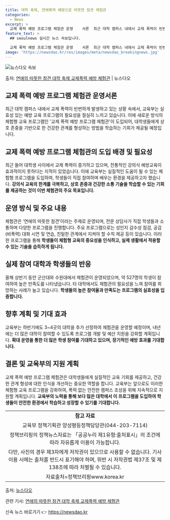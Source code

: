 ```yaml
---
title: 대학 축제, 연애폭력 예방으로 따뜻한 참견 체험관
categories:
  - News
excerpt: >
  교제 폭력 예방 프로그램 체험관 운영    서론  최근 대학 캠퍼스 내에서 교제 폭력이 빈번하게 발생함에 따…
feature_text: >
  ## seoulnews 실시간 뉴스 속보입니다.

  교제 폭력 예방 프로그램 체험관 운영    서론  최근 대학 캠퍼스 내에서 교제 폭력이 빈번하게 발생함에 따…
image: 'https://newsdao.kr/res/images/meta/newsdao_breakingnews.jpg'
---
```


![뉴스다오 속보](https://newsdao.kr/res/images/meta/newsdao_breakingnews.jpg)

<p>출처: <a href="https://newsdao.kr/4186" rel="dofollow">연애의 따뜻한 참견 대학 축제 교제폭력 예방 체험관</a> | 뉴스다오</p>

<h2 data-ke-size="size26">교제 폭력 예방 프로그램 체험관 운영서론</h2>
<p data-ke-size="size16">최근 대학 캠퍼스 내에서 교제 폭력이 빈번하게 발생하고 있는 상황 속에서, 교육부는 실효성 있는 예방 교육 프로그램의 필요성을 절실히 느끼고 있습니다. 이에 새로운 방식의 체험형 교육 프로그램인 '교제 폭력 예방 프로그램 체험관'이 도입되어, 대학생들에게 상호 존중을 기반으로 한 건강한 관계를 형성하는 방법을 학습하는 기회가 제공될 예정입니다.</p>

<h2 data-ke-size="size26">교제 폭력 예방 프로그램 체험관의 도입 배경 및 필요성</h2>
<p data-ke-size="size16">최근 들어 대학생 사이에서 교제 폭력이 증가하고 있으며, 전통적인 강의식 예방교육이 효과적이지 못하다는 지적이 있었습니다. 이에 교육부는 실질적인 도움이 될 수 있는 체험형 프로그램을 도입하여, 학생들이 직접 참여하며 배우는 환경을 제공하고자 했습니다. <b>강의식 교육의 한계를 극복하고, 상호 존중과 건강한 소통 기술을 학습할 수 있는 기회를 제공하는 것이 이번 체험관의 주요 목표입니다.</b></p>

<h2 data-ke-size="size26">운영 방식 및 주요 내용</h2>
<p data-ke-size="size16">체험관은 ‘연애의 따뜻한 참견’이라는 주제로 운영되며, 전문 상담사가 직접 학생들과 소통하며 다양한 프로그램을 진행합니다. 주요 프로그램으로는 성인지 감수성 점검, 공감(비폭력) 대화 시연 및 연습, 친밀한 관계에서 지켜야 할 수칙 제공 등이 있습니다. 이러한 프로그램을 통해 <b>학생들이 체험형 교육의 중요성을 인식하고, 실제 생활에서 적용할 수 있는 기술을 습득하게 됩니다.</b></p>

<h2 data-ke-size="size26">실제 참여 대학과 학생들의 반응</h2>
<p data-ke-size="size16">올해 상반기 동안 군산대와 수원대에서 체험관이 운영되었으며, 약 527명의 학생이 참여하여 높은 만족도를 나타냈습니다. 타 대학에서도 체험관의 필요성을 느껴 참여를 희망하는 사례가 늘고 있습니다. <b>학생들의 높은 참여율과 만족도는 프로그램의 실효성을 입증합니다.</b></p>

<h2 data-ke-size="size26">향후 계획 및 기대 효과</h2>
<p data-ke-size="size16">교육부는 하반기에도 3~4곳의 대학을 추가 선정하여 체험관을 운영할 예정이며, 내년에는 더 많은 대학이 참여할 수 있도록 프로그램 개발 및 예산 지원을 강화할 계획입니다. <b>확대 운영을 통한 더 많은 학생 참여를 기대하고 있으며, 장기적인 예방 효과를 기대합니다.</b></p>

<h2 data-ke-size="size26">결론 및 교육부의 지원 계획</h2>
<p data-ke-size="size16">교제 폭력 예방 프로그램 체험관은 대학생들에게 실질적인 교육 기회를 제공하고, 건강한 관계 형성에 대한 인식을 개선하는 중요한 역할을 합니다. 교육부는 앞으로도 이러한 체험형 교육 프로그램을 강화하여, 폭력 없는 안전한 캠퍼스 조성을 위해 지속적으로 지원할 계획입니다. <b>교육부의 노력을 통해 보다 많은 대학에서 이 프로그램을 도입하여 학생들이 안전한 환경에서 학습하고 성장할 수 있기를 기대합니다.</b></p>

<table>
	<tr>
		<td style="text-align: center; height: 17px;"><b>참고 자료</b></td>
	</tr>
	<tr>
		<td style="text-align: center; height: 17px;">교육부 정책기획관 양성평등정책담당관(044-203-7114)</td>
	</tr>
	<tr>
		<td style="text-align: center; height: 17px;">정책브리핑의 정책뉴스자료는 「공공누리 제1유형:출처표시」의 조건에 따라 자유롭게 이용이 가능합니다.</td>
	</tr>
	<tr>
		<td style="text-align: center; height: 17px;">다만, 사진의 경우 제3자에게 저작권이 있으므로 사용할 수 없습니다. 기사 이용 시에는 출처를 반드시 표기해야 하며, 위반 시 저작권법 제37조 및 제138조에 따라 처벌될 수 있습니다.</td>
	</tr>
	<tr>
		<td style="text-align: center; height: 17px;">자료출처=정책브리핑www.korea.kr
		</td>
	</tr>
</table>
<p data-ke-size="size16">출처: <a href="https://newsdao.kr/4186">뉴스다오</a></p>
<p data-ke-size="size16">관련 기사: <a href="https://newsdao.kr/4186">연애의 따뜻한 참견 대학 축제 교제폭력 예방 체험관</a></p>
 

신속 뉴스 바로가기 👉 <a href="https://newsdao.kr" rel="dofollow">https://newsdao.kr</a>


